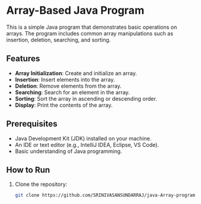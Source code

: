 
# Array-Based Java Program

This is a simple Java program that demonstrates basic operations on arrays. The program includes common array manipulations such as insertion, deletion, searching, and sorting.

## Features
- **Array Initialization**: Create and initialize an array.
- **Insertion**: Insert elements into the array.
- **Deletion**: Remove elements from the array.
- **Searching**: Search for an element in the array.
- **Sorting**: Sort the array in ascending or descending order.
- **Display**: Print the contents of the array.

## Prerequisites
- Java Development Kit (JDK) installed on your machine.
- An IDE or text editor (e.g., IntelliJ IDEA, Eclipse, VS Code).
- Basic understanding of Java programming.

## How to Run
1. Clone the repository:
   ```bash
   git clone https://github.com/SRINIVASANSUNDARRAJ/java-Array-program.git
